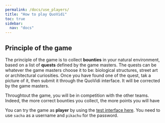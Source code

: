 ```yaml
---
permalink: /docs/use_players/
title: "How to play QuoVidi"
toc: true
sidebar:
  nav: "docs"
---
```


## Principle of the game

The principle of the game is to collect **bounties** in your natural environment, based on a list of **quests** defined by the game masters. The quests can be whatever the game masters choose it to be: biological structures, street art or architectural curiosities. Once you have found one of the quest, tak a picture of it, then submit it through the QuoVidi interface. It will be corrected by the game masters. 

Throughtout the game, you will be in competition with the other teams. Indeed, the more correct bounties you collect, the more points you will have 

You can try the game as **player** by using the [test interface here](https://plantmodelling.shinyapps.io/QuoVidi_test/). You need to use `sacha` as a username and `pikachu` for the password. 

